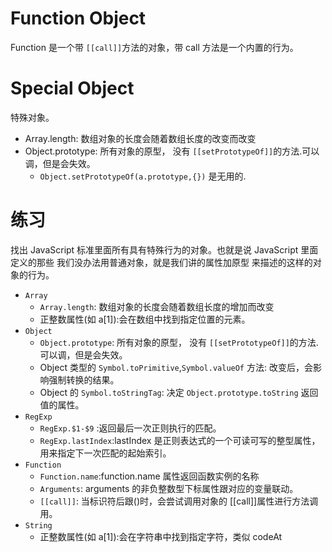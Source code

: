 # Function Object

Function 是一个带 `[[call]]`方法的对象，带 call 方法是一个内置的行为。

# Special Object

特殊对象。

- Array.length: 数组对象的长度会随着数组长度的改变而改变
- Object.prototype: 所有对象的原型， 没有 `[[setPrototypeOf]]`的方法.可以调，但是会失效。
  - `Object.setPrototypeOf(a.prototype,{})` 是无用的.

# 练习

找出 JavaScript 标准里面所有具有特殊行为的对象。也就是说 JavaScript 里面定义的那些 我们没办法用普通对象，就是我们讲的属性加原型 来描述的这样的对象的行为。

- `Array`
  - `Array.length`: 数组对象的长度会随着数组长度的增加而改变
  - 正整数属性(如 a[1]):会在数组中找到指定位置的元素。
- `Object`
  - `Object.prototype`: 所有对象的原型， 没有 `[[setPrototypeOf]]`的方法.可以调，但是会失效。
  - Object 类型的 `Symbol.toPrimitive`,`Symbol.valueOf` 方法: 改变后，会影响强制转换的结果。
  - Object 的 `Symbol.toStringTag`: 决定 `Object.prototype.toString` 返回值的属性。
- `RegExp`
  - `RegExp.$1-$9` :返回最后一次正则执行的匹配。
  - `RegExp.lastIndex`:lastIndex 是正则表达式的一个可读可写的整型属性，用来指定下一次匹配的起始索引。
- `Function`
  - `Function.name`:function.name 属性返回函数实例的名称
  - `Arguments`: arguments 的非负整数型下标属性跟对应的变量联动。
  - `[[call]]`: 当标识符后跟()时，会尝试调用对象的 [[call]]属性进行方法调用。
- `String`
  - 正整数属性(如 a[1]):会在字符串中找到指定字符，类似 codeAt
